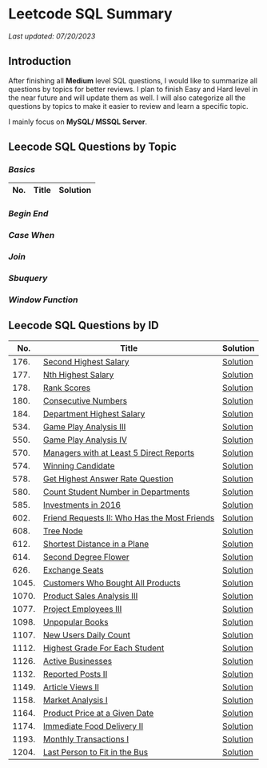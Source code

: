 # Leetcode SQL Summary
*Last updated: 07/20/2023*

## Introduction
After finishing all **Medium** level SQL questions, I would like to summarize all questions by topics for better reviews.
I plan to finish Easy and Hard level in the near future and will update them as well. I will also categorize all the questions by topics to make it easier to review and learn a specific topic.

I mainly focus on **MySQL/ MSSQL Server**.

## Leecode SQL Questions by Topic
### *Basics*

| No. | Title | Solution |
| --- | ----- | -------- |

### *Begin End*

### *Case When*

### *Join*

### *Sbuquery*

### *Window Function*

## Leecode SQL Questions by ID
| No. | Title | Solution |
| --- | ----- | -------- |
| 176. | [Second Highest Salary](https://leetcode.com/problems/second-highest-salary/) | [Solution](Subquery/176_Second_Highest_Salary.sql) |
| 177. | [Nth Highest Salary](https://leetcode.com/problems/nth-highest-salary/) | [Solution](BeginEnd/177_Nth_Highest_Salary.sql) |
| 178. | [Rank Scores](https://leetcode.com/problems/rank-scores/) | [Solution](WindowFunction/178_Rank_Scores.sql) |
| 180. | [Consecutive Numbers](https://leetcode.com/problems/consecutive-numbers/) | [Solution](WindowFunction/180_Consecutive_Numbers.sql) |
| 184. | [Department Highest Salary](https://leetcode.com/problems/department-highest-salary/) | [Solution](WindowFunction/184_Department_Highest_Salary.sql) |
| 534. | [Game Play Analysis III](https://leetcode.com/problems/game-play-analysis-iv/) | [Solution](WindowFunction/534_Game_Play_Analysis_III.sql) |
| 550. | [Game Play Analysis IV](https://leetcode.com/problems/game-play-analysis-iii/) | [Solution](Subquery/550_Game_Play_Analysis_IV.sql) |
| 570. | [Managers with at Least 5 Direct Reports](https://leetcode.com/problems/managers-with-at-least-5-direct-reports/) | [Solution](Subquery/570_Managers_With_At_Least_5_Direct_Reports.sql) |
| 574. | [Winning Candidate](https://leetcode.com/problems/winning-candidate/) | [Solution](Join/574_Winning_Candidate.sql) |
| 578. | [Get Highest Answer Rate Question](https://leetcode.com/problems/get-highest-answer-rate-question/) | [Solution](Join/578_Get_Highest_Answer_Rate_Question.sql) |
| 580. | [Count Student Number in Departments](https://leetcode.com/problems/count-student-number-in-departments/) | [Solution](Join/580_Count_Student_Number_in_Departments.sql) |
| 585. | [Investments in 2016](https://leetcode.com/problems/investments-in-2016/) | [Solution](Join/585_Investments_in_2016.sql) |
| 602. | [Friend Requests II: Who Has the Most Friends](https://leetcode.com/problems/friend-requests-ii-who-has-the-most-friends/) | [Solution](Subquery/602_Friend_Requests_II_Who_Has_the_Most_Friends.sql) |
| 608. | [Tree Node](https://leetcode.com/problems/tree-node/) | [Solution](CaseWhen/608_Tree_Node.sql) |
| 612. | [Shortest Distance in a Plane](https://leetcode.com/problems/shortest-distance-in-a-plane/) | [Solution](Join/612_Shortest_Distance_in_a_Plane.sql) |
| 614. | [Second Degree Flower](https://leetcode.com/problems/second-degree-follower/) | [Solution](Join/614_Second_Degree_Follower.sql) |
| 626. | [Exchange Seats](https://leetcode.com/problems/exchange-seats/) | [Solution](CaseWhen/626_Exchange_Seats.sql) |
| 1045. | [Customers Who Bought All Products](https://leetcode.com/problems/customers-who-bought-all-products/) | [Solution](Subquery/1045_Customers_Who_Bought_All_Products.sql) |
| 1070. | [Product Sales Analysis III](https://leetcode.com/problems/product-sales-analysis-iii/) | [Solution](Subquery/1070_Product_Sales_Analysis_III.sql) |
| 1077. | [Project Employees III](https://leetcode.com/problems/project-employees-iii/) | [Solution](Subquery/1077_Project_Employees_III.sql) |
| 1098. | [Unpopular Books](https://leetcode.com/problems/unpopular-books/) | [Solution](Join/1098_Unpopular_Books.sql) |
| 1107. | [New Users Daily Count](https://leetcode.com/problems/new-users-daily-count/) | [Solution](Subquery/1107_New_Users_Daily_Count.sql) |
| 1112. | [Highest Grade For Each Student](https://leetcode.com/problems/highest-grade-for-each-student/) | [Solution](Subquery/1112_Highest_Grade_For_Each_Student.sql) |
| 1126. | [Active Businesses](https://leetcode.com/problems/active-businesses/) | [Solution](Subquery/1126_Active_Businesses.sql) |
| 1132. | [Reported Posts II](https://leetcode.com/problems/reported-posts-ii/) | [Solution](Subquery/1132_Reported_Posts_II.sql) |
| 1149. | [Article Views II](https://leetcode.com/problems/article-views-ii/) | [Solution](Basics/1149_Article_Views_II.sql) |
| 1158. | [Market Analysis I](https://leetcode.com/problems/market-analysis-i/) | [Solution](Join/1158_Market_Analysis_I.sql) |
| 1164. | [Product Price at a Given Date](https://leetcode.com/problems/product-price-at-a-given-date/) | [Solution](Join/1164_Product_Price_at_a_Given_Date.sql) |
| 1174. | [Immediate Food Delivery II](https://leetcode.com/problems/immediate-food-delivery-ii/) | [Solution](Join/1174_Immediate_Food_Delivery_II.sql) |
| 1193. | [Monthly Transactions I](https://leetcode.com/problems/monthly-transactions-i/) | [Solution](Join/1193_Monthly_Transactions_I.sql) |
| 1204. | [Last Person to Fit in the Bus](https://leetcode.com/problems/last-person-to-fit-in-the-bus/) | [Solution](Subquery/1204_Last_Person_to_Fit_in_the_Bus.sql) |

